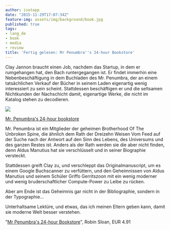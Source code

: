 ```yaml
---
author: isotopp
date: "2015-11-29T17:07:34Z"
feature-img: assets/img/background/book.jpg
published: true
tags:
- lang_de
- book
- media
- review
title: 'Fertig gelesen: Mr Penumbra''s 24-hour Bookstore'
---
```

Clay Jannon braucht einen Job, nachdem das Startup, in dem er rumgehangen hat, den Bach runtergegangen ist. Er findet immerhin eine Nebenbeschäftigung in dem Buchladen des Mr. Penumbra, der an einem tatsächlichen Verkauf der Bücher in seinem Laden eigenartig wenig interessiert zu sein scheint. Stattdessen beschäftigen er und die seltsamen Nichtkunden der Nachschicht damit, eigenartige Werke, die nicht im Katalog stehen zu decodieren.

[![](/uploads/2015/11/bookstore.jpg)](https://www.amazon.de/Mr-Penumbras-24-hour-Bookstore-English-ebook/dp/B00A25NLOU)

[Mr. Penumbra's 24-hour bookstore](https://www.amazon.de/Mr-Penumbras-24-hour-Bookstore-English-ebook/dp/B00A25NLOU)

Mr. Penumbra ist ein Mitglieder der geheimen Brotherhood Of The Unbroken Spine, die ähnlich dem Rath der Dreizehn Weisen Vom Feed auf der Suche nach der Antwort auf den Sinn des Lebens, des Universums und des ganzen Restes ist. Anders als der Rath werden sie die aber nicht finden, denn Aldus Manutius hat sie verschlüsselt und in seiner Biographie versteckt.

Stattdessen greift Clay zu, und verschleppt das Originalmanuscript, um es einem Google Buchscanner zu verfüttern, und den Geheimnissen von Aldus Manutius und seinem Schüler Griffo Gerritszoon mit ein wenig moderner und wenig bruderschaftlicher Compute-Power zu Leibe zu rücken.

Aber am Ende ist das Geheimnis gar nicht in der Bibliographie, sondern in der Typographie…

Unterhaltsame Lektüre, und etwas, das ich meinen Eltern geben kann, damit sie moderne Welt besser verstehen.

"[Mr Penumbra's 24-hour Bookstore](https://www.amazon.de/Mr-Penumbras-24-hour-Bookstore-English-ebook/dp/B00A25NLOU)", Robin Sloan, EUR 4.91 
